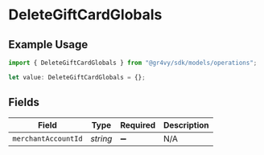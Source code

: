 # DeleteGiftCardGlobals

## Example Usage

```typescript
import { DeleteGiftCardGlobals } from "@gr4vy/sdk/models/operations";

let value: DeleteGiftCardGlobals = {};
```

## Fields

| Field               | Type                | Required            | Description         |
| ------------------- | ------------------- | ------------------- | ------------------- |
| `merchantAccountId` | *string*            | :heavy_minus_sign:  | N/A                 |